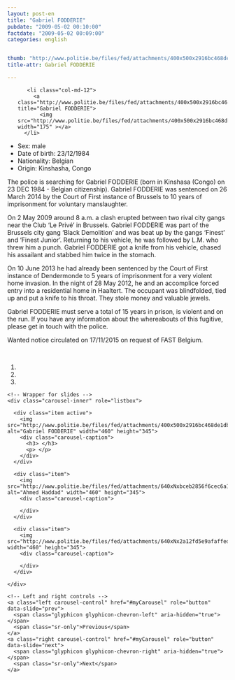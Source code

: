```yaml
---
layout: post-en
title: "Gabriel FODDERIE"
pubdate: "2009-05-02 00:10:00"
factdate: "2009-05-02 00:09:00"
categories: english


thumb: "http://www.politie.be/files/fed/attachments/400x500x2916bc468de1db93a691cc6daf4704f3_thumb.jpg.pagespeed.ic.1RIjxOpnXb.jpg"
title-attr: Gabriel FODDERIE

---
```


<div class="row">

  <div class="col-xs-6 col-md-4">
<ul class="row polaroids">

       <li class="col-md-12">  
         <a class="http://www.politie.be/files/fed/attachments/400x500x2916bc468de1db93a691cc6daf4704f3_thumb.jpg.pagespeed.ic.1RIjxOpnXb.jpg" title="Gabriel FODDERIE">
           <img src="http://www.politie.be/files/fed/attachments/400x500x2916bc468de1db93a691cc6daf4704f3_thumb.jpg.pagespeed.ic.1RIjxOpnXb.jpg" width="175" ></a>
      </li>  

  </ul>

  
  </div>
  <div class="col-xs-12 col-md-8">
 
<ul>
<li>Sex: male</li>
<li>Date of birth: 23/12/1984</li>
<li>Nationality: Belgian</li>
<li>Origin: Kinshasha, Congo</li>
</ul> 


<p>The police is searching for Gabriel FODDERIE (born in Kinshasa (Congo) on 23 DEC 1984 - Belgian citizenship). 
Gabriel FODDERIE was sentenced on 26 March 2014 by the Court of First instance of Brussels to 10 years of imprisonment for voluntary manslaughter. </p>

<p>On 2 May 2009 around 8 a.m. a clash erupted between two rival city gangs near the Club ‘Le Privé’ in Brussels.
Gabriel FODDERIE was part of the Brussels city gang ‘Black Demolition’ and was beat up by the gangs ‘Finest’ and ‘Finest Junior’. Returning to his vehicle, he was followed by L.M. who threw him a punch. Gabriel FODDERIE got a knife from his vehicle, chased his assailant and stabbed him twice in the stomach. </p>

<p>On 10 June 2013 he had already been sentenced by the Court of First instance of Dendermonde to 5 years of imprisonment for a very violent home invasion. In the night of 28 May 2012, he and an accomplice forced entry into a residential home in Haaltert. The occupant was blindfolded, tied up and put a knife to his throat. They stole money and valuable jewels. </p>

<p>Gabriel FODDERIE must serve a total of 15 years in prison, is violent and on the run. 
If you have any information about the whereabouts of this fugitive, please get in touch with the police.</p> 

<p>Wanted notice circulated on 17/11/2015 on request of FAST Belgium. 
</p>

<!-- SLIDER -->
<div class="container"  class="col-xs-12 col-md-12">
  <br>
  <div id="myCarousel" class="carousel slide" data-ride="carousel">
    <!-- Indicators -->
    <ol class="carousel-indicators">
      <li data-target="#myCarousel" data-slide-to="0" class="active"></li>
      <li data-target="#myCarousel" data-slide-to="1"></li>
      <li data-target="#myCarousel" data-slide-to="2"></li>
    </ol>

    <!-- Wrapper for slides -->
    <div class="carousel-inner" role="listbox">

      <div class="item active">
        <img src="http://www.politie.be/files/fed/attachments/400x500x2916bc468de1db93a691cc6daf4704f3_thumb.jpg.pagespeed.ic.1RIjxOpnXb.jpg" alt="Gabriel FODDERIE" width="460" height="345">
        <div class="carousel-caption">
          <h3> </h3>
          <p> </p>
        </div>
      </div>

      <div class="item">
        <img src="http://www.politie.be/files/fed/attachments/640xNxbceb2856f6cec6a1de931a12534d986a_thumb.jpg.pagespeed.ic.HtpEMJg6f8.jpg" alt="Ahmed Haddad" width="460" height="345">
        <div class="carousel-caption">

        </div>
      </div>

      <div class="item">
        <img src="http://www.politie.be/files/fed/attachments/640xNx2a12fd5e9afaffed150122f5139c4ade_thumb.jpg.pagespeed.ic.gLCDujg0Ah.jpg" width="460" height="345">
        <div class="carousel-caption">

        </div>
      </div>
  
    </div>

    <!-- Left and right controls -->
    <a class="left carousel-control" href="#myCarousel" role="button" data-slide="prev">
      <span class="glyphicon glyphicon-chevron-left" aria-hidden="true"></span>
      <span class="sr-only">Previous</span>
    </a>
    <a class="right carousel-control" href="#myCarousel" role="button" data-slide="next">
      <span class="glyphicon glyphicon-chevron-right" aria-hidden="true"></span>
      <span class="sr-only">Next</span>
    </a>
  </div>
</div>

  <link rel="stylesheet" href="http://maxcdn.bootstrapcdn.com/bootstrap/3.3.5/css/bootstrap.min.css">
  <script src="https://ajax.googleapis.com/ajax/libs/jquery/1.11.3/jquery.min.js"></script>
  <script src="http://maxcdn.bootstrapcdn.com/bootstrap/3.3.5/js/bootstrap.min.js"></script>
  <!-- SLIDER -->
  
</div>


</div>

